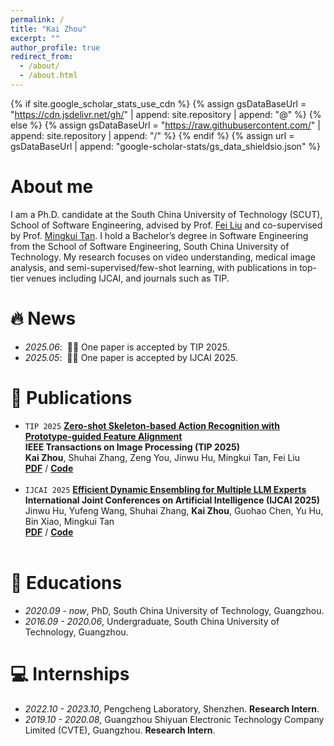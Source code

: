 ```yaml
---
permalink: /
title: "Kai Zhou"
excerpt: ""
author_profile: true
redirect_from: 
  - /about/
  - /about.html
---
```


{% if site.google_scholar_stats_use_cdn %}
{% assign gsDataBaseUrl = "https://cdn.jsdelivr.net/gh/" | append: site.repository | append: "@" %}
{% else %}
{% assign gsDataBaseUrl = "https://raw.githubusercontent.com/" | append: site.repository | append: "/" %}
{% endif %}
{% assign url = gsDataBaseUrl | append: "google-scholar-stats/gs_data_shieldsio.json" %}

<span class='anchor' id='about-me'></span>

# About me
I am a Ph.D. candidate at the South China University of Technology (SCUT), School of Software Engineering, advised by Prof. [Fei Liu](https://scholar.google.com/citations?user=gC-YMYgAAAAJ) and co-supervised by Prof. [Mingkui Tan](https://tanmingkui.github.io/). I hold a Bachelor’s degree in Software Engineering from the School of Software Engineering, South China University of Technology. My research focuses on video understanding, medical image analysis, and semi-supervised/few-shot learning, with publications in top-tier venues including IJCAI, and journals such as TIP.


# 🔥 News
- *2025.06*: &nbsp;🎉🎉 One paper is accepted by TIP 2025. 
- *2025.05*: &nbsp;🎉🎉 One paper is accepted by IJCAI 2025.

# 📝 Publications 
<ul>
<li><code>TIP 2025</code> <a href=""><strong>Zero-shot Skeleton-based Action Recognition with Prototype-guided Feature Alignment</strong></a><br>
<strong>IEEE Transactions on Image Processing (TIP 2025)</strong><br>
<strong>Kai Zhou</strong>, Shuhai Zhang, Zeng You, Jinwu Hu, Mingkui Tan, Fei Liu<br>
<a href="https://arxiv.org/pdf/2507.00566v1"><strong>PDF</strong></a> / <a href="https://github.com/kaai520/PGFA"><strong>Code</strong></a>
</li>
<br>

<li>
<code>IJCAI 2025</code> <a href=""><strong>Efficient Dynamic Ensembling for Multiple LLM Experts</strong></a><br>
<strong>International Joint Conferences on Artificial Intelligence (IJCAI 2025)</strong><br>
Jinwu Hu, Yufeng Wang, Shuhai Zhang, <strong>Kai Zhou</strong>, Guohao Chen, Yu Hu, Bin Xiao, Mingkui Tan<br>
<a href="https://arxiv.org/pdf/2412.07448"><strong>PDF</strong></a> / <a href="https://github.com/Fhujinwu/DER"><strong>Code</strong></a>
</li>
<br>
</ul>
<!-- # 🎖 Honors and Awards
- *2021.10* Lorem ipsum dolor sit amet, consectetur adipiscing elit. Vivamus ornare aliquet ipsum, ac tempus justo dapibus sit amet. 
- *2021.09* Lorem ipsum dolor sit amet, consectetur adipiscing elit. Vivamus ornare aliquet ipsum, ac tempus justo dapibus sit amet.  -->

# 📖 Educations
- *2020.09 - now*, PhD, South China University of Technology, Guangzhou.
- *2016.09 - 2020.06*, Undergraduate, South China University of Technology, Guangzhou. 

# 💻 Internships
- *2022.10 - 2023.10*, Pengcheng Laboratory, Shenzhen.
**Research Intern**.
- *2019.10 - 2020.08*, Guangzhou Shiyuan Electronic Technology Company Limited (CVTE), Guangzhou.
**Research Intern**.